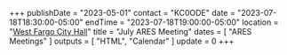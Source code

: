 +++
publishDate = "2023-05-01"
contact = "KC0ODE"
date = "2023-07-18T18:30:00-05:00"
endTime = "2023-07-18T19:00:00-05:00"
location = "[West Fargo City Hall](/places/west-fargo-city-hall/)"
title = "July ARES Meeting"
dates = [ "ARES Meetings" ]
outputs = [ "HTML", "Calendar" ]
update = 0
+++
